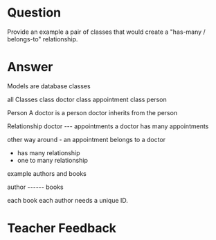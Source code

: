 # Question

Provide an example a pair of classes that would create a "has-many / belongs-to" relationship.

# Answer

Models are database classes

all Classes
class doctor 
class appointment
class person


Person 
A doctor is a person
doctor inherits from the person

Relationship
doctor --- appointments
a doctor has many appointments


other way around - 
an appointment belongs to a doctor



- has many relationship
- one to many relationship

example authors and books 

author ------ books


each book each author needs a unique ID.

# Teacher Feedback